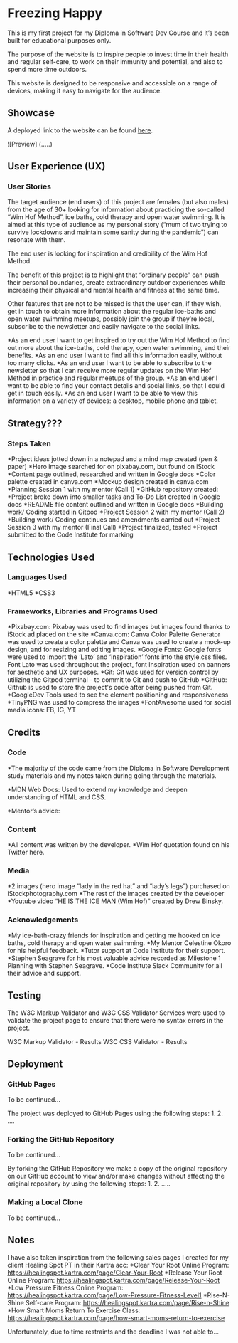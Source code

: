 # Freezing Happy

This is my first project for my Diploma in Software Dev Course and it’s been built for educational purposes only. 

The purpose of the website is to inspire people to invest time in their health and regular self-care, to work on their immunity and potential, and also to spend more time outdoors.

This website is designed to be responsive and accessible on a range of devices, making it easy to navigate for the audience.

## Showcase

A deployed link to the website can be found [here](https://psnaz.github.io/freezing-happy/).

![Preview] (.....)

## User Experience (UX)

### User Stories

The target audience (end users) of this project are females (but also males) from the age of 30+ looking for information about practicing the so-called “Wim Hof Method”, ice baths, cold therapy and open water swimming. It is aimed at this type of audience as my personal story (“mum of two trying to survive lockdowns and maintain some sanity during the pandemic”) can resonate with them.

The end user is looking for inspiration and credibility of the Wim Hof Method.

The benefit of this project is to highlight that “ordinary people” can push their personal boundaries, create extraordinary outdoor experiences while increasing their physical and mental health and fitness at the same time. 

Other features that are not to be missed is that the user can, if they wish, get in touch to obtain more information about the regular ice-baths and open water swimming meetups, possibly join the group if they’re local, subscribe to the newsletter and easily navigate to the social links.

*As an end user I want to get inspired to try out the Wim Hof Method to find out more about the ice-baths, cold therapy, open water swimming, and their benefits.
*As an end user I want to find all this information easily, without too many clicks.
*As an end user I want to be able to subscribe to the newsletter so that I can receive more regular updates on the Wim Hof Method in practice and regular meetups of the group. 
*As an end user I want to be able to find your contact details and social links, so that I could get in touch easily.
*As an end user I want to be able to view this information on a variety of devices: a desktop, mobile phone and tablet.


## Strategy???

### Steps Taken

*Project ideas jotted down in a notepad and a mind map created (pen & paper)
*Hero image searched for on pixabay.com, but found on iStock
*Content page outlined, researched and written in Google docs
*Color palette created in canva.com
*Mockup design created in canva.com
*Planning Session 1 with my mentor (Call 1)
*GitHub repository created:
*Project broke down into smaller tasks and To-Do List created in Google docs
*README file content outlined and written in Google docs
*Building work/ Coding started in Gitpod
*Project Session 2 with my mentor (Call 2)
*Building work/ Coding continues and amendments carried out
*Project Session 3 with my mentor (Final Call)
*Project finalized, tested
*Project submitted to the Code Institute for marking

## Technologies Used

### Languages Used
*HTML5
*CSS3

### Frameworks, Libraries and Programs Used

*Pixabay.com: Pixabay was used to find images but images found thanks to iStock ad placed on the site
*Canva.com: Canva Color Palette Generator was used to create a color palette and Canva was used to create a mock-up design, and for resizing and editing images.
*Google Fonts: Google fonts were used to import the ‘Lato’ and ‘Inspiration’ fonts into the style.css files. Font Lato was used throughout the project, font Inspiration used on banners for aesthetic and UX purposes.
*Git: Git was used for version control by utilizing the Gitpod terminal - to commit to Git and push to GitHub
*GitHub: Github is used to store the project's code after being pushed from Git.
*GoogleDev Tools used to see the element positioning and responsiveness
*TinyPNG was used to compress the images
*FontAwesome used for social media icons: FB, IG, YT


## Credits

### Code

*The majority of the code came from the Diploma in Software Development study materials and my notes taken during going through the materials.

*MDN Web Docs: Used to extend my knowledge and deepen understanding of HTML and CSS. 

*Mentor’s advice: 


### Content

*All content was written by the developer.
*Wim Hof quotation found on his Twitter here.

### Media

*2 images (hero image “lady in the red hat” and “lady’s legs”) purchased on iStockphotography.com
*The rest of the images created by the developer
*Youtube video “HE IS THE ICE MAN (Wim Hof)” created by Drew Binsky.


### Acknowledgements

*My ice-bath-crazy friends for inspiration and getting me hooked on ice baths, cold therapy and open water swimming.
*My Mentor Celestine Okoro for his helpful feedback.
*Tutor support at Code Institute for their support.
*Stephen Seagrave for his most valuable advice recorded as Milestone 1 Planning with Stephen Seagrave.
*Code Institute Slack Community for all their advice and support.


## Testing

The W3C Markup Validator and W3C CSS Validator Services were used to validate the project page to ensure that there were no syntax errors in the project.

W3C Markup Validator - Results
W3C CSS Validator - Results


## Deployment

### GitHub Pages

To be continued…

The project was deployed to GitHub Pages using the following steps:
1.
2.
….

### Forking the GitHub Repository

To be continued…

By forking the GitHub Repository we make a copy of the original repository on our GitHub account to view and/or make changes without affecting the original repository by using the following steps:
1.
2.
…..

### Making a Local Clone

To be continued…

## Notes

I have also taken inspiration from the following sales pages I created for my client Healing Spot PT in their Kartra acc: 
*Clear Your Root Online Program: https://healingspot.kartra.com/page/Clear-Your-Root
*Release Your Root Online Program: https://healingspot.kartra.com/page/Release-Your-Root
*Low Pressure Fitness Online Program: https://healingspot.kartra.com/page/Low-Pressure-Fitness-Level1
*Rise-N-Shine Self-care Program: https://healingspot.kartra.com/page/Rise-n-Shine
*How Smart Moms Return To Exercise Class: https://healingspot.kartra.com/page/how-smart-moms-return-to-exercise

Unfortunately, due to time restraints and the deadline I was not able to…

